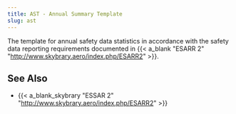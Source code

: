 ```yaml
---
title: AST - Annual Summary Template
slug: ast
---
```


The template for annual safety data statistics in accordance with the
safety data reporting requirements documented in {{< a_blank "ESARR 2" "http://www.skybrary.aero/index.php/ESARR2" >}}.


## See Also

* {{< a_blank_skybrary "ESSAR 2" "http://www.skybrary.aero/index.php/ESARR2" >}}
